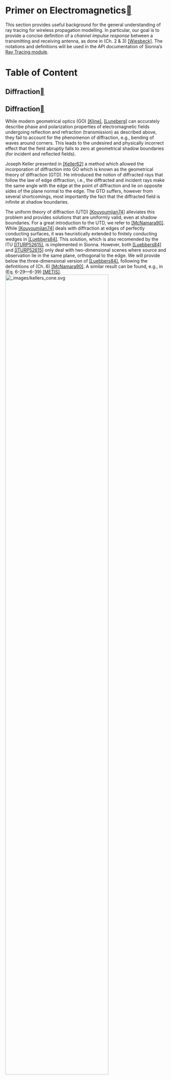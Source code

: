 # Primer on Electromagnetics<a class="headerlink" href="https://nvlabs.github.io/sionna/em_primer.html#primer-on-electromagnetics" title="Permalink to this headline"></a>
    
This section provides useful background for the general understanding of ray tracing for wireless propagation modelling. In particular, our goal is to provide a concise definition of a <cite>channel impulse response</cite> between a transmitting and receiving antenna, as done in (Ch. 2 & 3) <a class="reference internal" href="https://nvlabs.github.io/sionna/em_primer.html#wiesbeck" id="id1">[Wiesbeck]</a>. The notations and definitions will be used in the API documentation of Sionna’s <a class="reference internal" href="api/rt.html">Ray Tracing module</a>.

# Table of Content
## Diffraction<a class="headerlink" href="https://nvlabs.github.io/sionna/em_primer.html#diffraction" title="Permalink to this headline"></a>
  
  

## Diffraction<a class="headerlink" href="https://nvlabs.github.io/sionna/em_primer.html#diffraction" title="Permalink to this headline"></a>
    
While modern geometrical optics (GO) <a class="reference internal" href="https://nvlabs.github.io/sionna/em_primer.html#kline" id="id9">[Kline]</a>, <a class="reference internal" href="https://nvlabs.github.io/sionna/em_primer.html#luneberg" id="id10">[Luneberg]</a> can accurately describe phase and polarization properties of electromagnetic fields undergoing reflection and refraction (transmission) as described above, they fail to account for the phenomenon of diffraction, e.g., bending of waves around corners. This leads to the undesired and physically incorrect effect that the field abruptly falls to zero at geometrical shadow boundaries (for incident and reflected fields).
    
Joseph Keller presented in <a class="reference internal" href="https://nvlabs.github.io/sionna/em_primer.html#keller62" id="id11">[Keller62]</a> a method which allowed the incorporation of diffraction into GO which is known as the geometrical theory of diffraction (GTD). He introduced the notion of diffracted rays that follow the law of edge diffraction, i.e., the diffracted and incident rays make the same angle with the edge at the point of diffraction and lie on opposite sides of the plane normal to the edge. The GTD suffers, however from several shortcomings, most importantly the fact that the diffracted field is infinite at shadow boundaries.
    
The uniform theory of diffraction (UTD) <a class="reference internal" href="https://nvlabs.github.io/sionna/em_primer.html#kouyoumjian74" id="id12">[Kouyoumjian74]</a> alleviates this problem and provides solutions that are uniformly valid, even at shadow boundaries. For a great introduction to the UTD, we refer to <a class="reference internal" href="https://nvlabs.github.io/sionna/em_primer.html#mcnamara90" id="id13">[McNamara90]</a>. While <a class="reference internal" href="https://nvlabs.github.io/sionna/em_primer.html#kouyoumjian74" id="id14">[Kouyoumjian74]</a> deals with diffraction at edges of perfectly conducting surfaces, it was heuristically extended to finitely conducting wedges in <a class="reference internal" href="https://nvlabs.github.io/sionna/em_primer.html#luebbers84" id="id15">[Luebbers84]</a>. This solution, which is also recomended by the ITU <a class="reference internal" href="https://nvlabs.github.io/sionna/em_primer.html#iturp52615" id="id16">[ITURP52615]</a>, is implemented in Sionna. However, both <a class="reference internal" href="https://nvlabs.github.io/sionna/em_primer.html#luebbers84" id="id17">[Luebbers84]</a> and <a class="reference internal" href="https://nvlabs.github.io/sionna/em_primer.html#iturp52615" id="id18">[ITURP52615]</a> only deal with two-dimensional scenes where source and observation lie in the same plane, orthogonal to the edge. We will provide below the three-dimensional version of <a class="reference internal" href="https://nvlabs.github.io/sionna/em_primer.html#luebbers84" id="id19">[Luebbers84]</a>, following the defintitions of (Ch. 6) <a class="reference internal" href="https://nvlabs.github.io/sionna/em_primer.html#mcnamara90" id="id20">[McNamara90]</a>. A similar result can be found, e.g., in (Eq. 6-29—6-39) <a class="reference internal" href="https://nvlabs.github.io/sionna/em_primer.html#metis" id="id21">[METIS]</a>.
<a class="reference internal image-reference" href="_images/kellers_cone.svg"><img alt="_images/kellers_cone.svg" src="_images/kellers_cone.svg" width="80%" /></a>
<p class="caption">Fig. 2 Incident and diffracted rays for an infinitely long wedge in an edge-fixed coordinate system.<a class="headerlink" href="https://nvlabs.github.io/sionna/em_primer.html#id30" title="Permalink to this image"></a>
    
We consider an infinitely long wedge with unit norm edge vector $\hat{\mathbf{e}}$, as shown in <a class="reference internal" href="https://nvlabs.github.io/sionna/em_primer.html#fig-kellers-cone">Fig. 2</a>. An incident ray of a spherical wave with field phasor $\mathbf{E}_i(S')$ at point $S'$ propagates in the direction $\hat{\mathbf{s}}'$ and is diffracted at point $Q_d$ on the edge. The diffracted ray of interest (there are infinitely many on Keller’s cone) propagates
in the direction $\hat{\mathbf{s}}$ towards the point of observation $S$. We denote by $s'=\lVert S'-Q_d \rVert$ and $s=\lVert Q_d - S\rVert$ the lengths of the incident and diffracted path segments, respectively. By the law of edge diffraction, the angles $\beta_0'$ and $\beta_0$ between the edge and the incident and diffracted rays, respectively, satisfy:

$$
\begin{equation}
    \cos(\beta_0') = |\hat{\mathbf{s}}'^\textsf{T}\hat{\mathbf{e}}| = |\hat{\mathbf{s}}^\textsf{T}\hat{\mathbf{e}}| = \cos(\beta_0).
\end{equation}
$$
    
To be able to express the diffraction coefficients as a 2x2 matrix—similar to what is done for reflection and refraction—the incident field must be resolved into two components $E_{i,\phi'}$ and $E_{i,\beta_0'}$, the former orthogonal and the latter parallel to the edge-fixed plane of incidence, i.e., the plane containing $\hat{\mathbf{e}}$ and $\hat{\mathbf{s}}'$. The diffracted field is then represented by two components $E_{d,\phi}$ and $E_{d,\beta_0}$ that are respectively orthogonal and parallel to the edge-fixed plane of diffraction, i.e., the plane containing $\hat{\mathbf{e}}$ and $\hat{\mathbf{s}}$.
The corresponding component unit vectors are defined as

$$
\begin{split}\begin{align}
    \hat{\boldsymbol{\phi}}' &= \frac{\hat{\mathbf{s}}' \times \hat{\mathbf{e}}}{\lVert \hat{\mathbf{s}}' \times \hat{\mathbf{e}} \rVert }\\
    \hat{\boldsymbol{\beta}}_0' &=  \hat{\boldsymbol{\phi}}' \times \hat{\mathbf{s}}' \\
    \hat{\boldsymbol{\phi}} &= -\frac{\hat{\mathbf{s}} \times \hat{\mathbf{e}}}{\lVert \hat{\mathbf{s}} \times \hat{\mathbf{e}} \rVert }\\
    \hat{\boldsymbol{\beta}}_0 &=  \hat{\boldsymbol{\phi}} \times \hat{\mathbf{s}}.
\end{align}\end{split}
$$
    
<a class="reference internal" href="https://nvlabs.github.io/sionna/em_primer.html#fig-diffraction">Fig. 3</a> below shows the top view on the wedge that we need for some additional definitions.
<a class="reference internal image-reference" href="_images/diffraction.svg"><img alt="_images/diffraction.svg" src="_images/diffraction.svg" width="80%" /></a>
<p class="caption">Fig. 3 Top view on the wedge with edge vector pointing upwards.<a class="headerlink" href="https://nvlabs.github.io/sionna/em_primer.html#id31" title="Permalink to this image"></a>
    
The wedge has two faces called <em>0-face</em> and <em>n-face</em>, respectively, with surface normal vectors $\hat{\mathbf{n}}_0$ and $\hat{\mathbf{n}}_n$. The exterior wedge angle is $n\pi$, with $1\le n \le 2$. Note that the surfaces are chosen such that $\hat{\mathbf{e}} = \hat{\mathbf{n}}_0 \times \hat{\mathbf{n}}_n$. For $n=2$, the wedge reduces to a screen and the choice of the <em>0-face</em> and <em>n-face</em> is arbitrary as they point in opposite directions.
    
The incident and diffracted rays have angles $\phi'$ and $\phi$ measured with respect to the <em>0-face</em> in the plane perpendicular to the edge.
They can be computed as follows:

$$
\begin{split}\begin{align}
    \phi' & = \pi - \left[\pi - \cos^{-1}\left( -\hat{\mathbf{s}}_t'^\textsf{T} \hat{\mathbf{t}}_0\right) \right] \mathop{\text{sgn}}\left(-\hat{\mathbf{s}}_t'^\textsf{T} \hat{\mathbf{n}}_0\right)\\
    \phi & = \pi - \left[\pi - \cos^{-1}\left( \hat{\mathbf{s}}_t^\textsf{T} \hat{\mathbf{t}}_0\right) \right] \mathop{\text{sgn}}\left(\hat{\mathbf{s}}_t^\textsf{T} \hat{\mathbf{n}}_0\right)
\end{align}\end{split}
$$
    
where

$$
\begin{split}\begin{align}
    \hat{\mathbf{t}}_0 &= \hat{\mathbf{n}}_0 \times \hat{\mathbf{e}}\\
    \hat{\mathbf{s}}_t' &= \frac{ \hat{\mathbf{s}}' - \left( \hat{\mathbf{s}}'^\textsf{T}\hat{\mathbf{e}} \right)\hat{\mathbf{e}} }{\lVert \hat{\mathbf{s}}' - \left( \hat{\mathbf{s}}'^\textsf{T}\hat{\mathbf{e}} \right)\hat{\mathbf{e}}  \rVert}\\
    \hat{\mathbf{s}}_t  &= \frac{ \hat{\mathbf{s}} - \left( \hat{\mathbf{s}}^\textsf{T}\hat{\mathbf{e}} \right)\hat{\mathbf{e}} }{\lVert \hat{\mathbf{s}} - \left( \hat{\mathbf{s}}^\textsf{T}\hat{\mathbf{e}} \right)\hat{\mathbf{e}}  \rVert}
\end{align}\end{split}
$$
    
are the unit vector tangential to the <em>0-face</em>, as well as the unit vectors pointing in the directions of $\hat{\mathbf{s}}'$ and $\hat{\mathbf{s}}$, projected on the plane perpendicular to the edge, respectively. The function $\mathop{\text{sgn}}(x)$ is defined in this context as

$$
\begin{split}\mathop{\text{sgn}}(x) = \begin{cases}
                         1  &, x \ge 0\\
                         -1 &, x< 0.
                         \end{cases}\end{split}
$$
    
With these definitions, the diffracted field at point $S$ can be computed from the incoming field at point $S'$ as follows:

$$
\begin{split}\begin{align}
    \begin{bmatrix}
        E_{d,\phi} \\
        E_{d,\beta_0}
    \end{bmatrix} (S) = - \left( \left(D_1 + D_2\right)\mathbf{I} - D_3 \mathbf{R}_n - D_4\mathbf{R}_0 \right)\begin{bmatrix}
        E_{i,\phi'} \\
        E_{i,\beta_0'}
    \end{bmatrix}(S') \sqrt{\frac{1}{s's(s'+s)}} e^{-jk(s'+s)}
\end{align}\end{split}
$$
    
where $k=2\pi/\lambda$ is the wave number and the matrices $\mathbf{R}_\nu,\, \nu \in [0,n]$, are given as

$$
\begin{split}\begin{align}
    \mathbf{R}_\nu = \mathbf{W}\left(\hat{\boldsymbol{\phi}}, \hat{\boldsymbol{\beta}}_0, \hat{\mathbf{e}}_{r, \perp, \nu}, \hat{\mathbf{e}}_{r, \parallel, \nu}  \right)
                    \begin{bmatrix}
                        r_{\perp}(\theta_{r,\nu}, \eta_{\nu}) & 0\\
                        0 & r_{\parallel}(\theta_{r,\nu}, \eta_{nu})
                    \end{bmatrix}
                     \mathbf{W}\left( \hat{\mathbf{e}}_{i, \perp, \nu}, \hat{\mathbf{e}}_{i, \parallel, \nu}, \hat{\boldsymbol{\phi}}', \hat{\boldsymbol{\beta}}_0' \right)
\end{align}\end{split}
$$
    
with $\mathbf{W}(\cdot)$ as defined in <a class="reference internal" href="https://nvlabs.github.io/sionna/em_primer.html#equation-w">(30)</a>, where $r_{\perp}(\theta_{r,\nu}, \eta_{\nu})$ and $r_{\parallel}(\theta_{r,\nu}, \eta_{\nu})$ are the Fresnel reflection coefficents from <a class="reference internal" href="https://nvlabs.github.io/sionna/em_primer.html#equation-fresnel-vac">(34)</a>, evaluated for the complex relative permittivities $\eta_{\nu}$ and angles $\theta_{r_,\nu}$ with cosines

$$
\begin{split}\begin{align}
    \cos\left(\theta_{r,0}\right) &= \left|\sin(\phi') \right|\\
    \cos\left(\theta_{r,n}\right) &= \left|\sin(n\pi -\phi) \right|.
\end{align}\end{split}
$$
    
and where

$$
\begin{split}\begin{align}
    \hat{\mathbf{e}}_{i,\perp,\nu} &= \frac{ \hat{\mathbf{s}}' \times \hat{\mathbf{n}}_{\nu} }{\lVert \hat{\mathbf{s}}' \times \hat{\mathbf{n}}_{\nu} \rVert}\\
    \hat{\mathbf{e}}_{i,\parallel,\nu} &=  \hat{\mathbf{e}}_{i,\perp,\nu} \times \hat{\mathbf{s}}'\\
    \hat{\mathbf{e}}_{r,\perp,\nu} &=  \hat{\mathbf{e}}_{i,\perp,\nu}\\
    \hat{\mathbf{e}}_{r,\parallel,\nu} &=  \hat{\mathbf{e}}_{i,\perp,\nu} \times \hat{\mathbf{s}}
\end{align}\end{split}
$$
    
as already defined in <a class="reference internal" href="https://nvlabs.github.io/sionna/em_primer.html#equation-fresnel-in-vectors">(29)</a> and <a class="reference internal" href="https://nvlabs.github.io/sionna/em_primer.html#equation-fresnel-out-vectors">(31)</a>, but made explicit here for the case of diffraction. The matrices $\mathbf{R}_\nu$ simply describe the reflected field from both surfaces in the basis used for the description of the diffraction process. Note that the absolute value is used in <a class="reference internal" href="https://nvlabs.github.io/sionna/em_primer.html#equation-diffraction-cos">(36)</a> to account for virtual reflections from shadowed surfaces, see the discussion in (p.185) <a class="reference internal" href="https://nvlabs.github.io/sionna/em_primer.html#mcnamara90" id="id22">[McNamara90]</a>.
The diffraction coefficients $D_1,\dots,D_4$ are computed as

$$
\begin{split}\begin{align}
    D_1 &= \frac{-e^{-\frac{j\pi}{4}}}{2n\sqrt{2\pi k} \sin(\beta_0)} \mathop{\text{cot}}\left( \frac{\pi+(\phi-\phi')}{2n}\right) F\left( k L a^+(\phi-\phi')\right)\\
    D_2 &= \frac{-e^{-\frac{j\pi}{4}}}{2n\sqrt{2\pi k} \sin(\beta_0)} \mathop{\text{cot}}\left( \frac{\pi-(\phi-\phi')}{2n}\right) F\left( k L a^-(\phi-\phi')\right)\\
    D_3 &= \frac{-e^{-\frac{j\pi}{4}}}{2n\sqrt{2\pi k} \sin(\beta_0)} \mathop{\text{cot}}\left( \frac{\pi+(\phi+\phi')}{2n}\right) F\left( k L a^+(\phi+\phi')\right)\\
    D_4 &= \frac{-e^{-\frac{j\pi}{4}}}{2n\sqrt{2\pi k} \sin(\beta_0)} \mathop{\text{cot}}\left( \frac{\pi-(\phi+\phi')}{2n}\right) F\left( k L a^-(\phi+\phi')\right)
\end{align}\end{split}
$$
    
where

$$
\begin{split}\begin{align}
    L &= \frac{ss'}{s+s'}\sin^2(\beta_0)\\
    a^{\pm}(\beta) &= 2\cos^2\left(\frac{2n\pi N^{\pm}-\beta}{2}\right)\\
    N^{\pm} &= \mathop{\text{round}}\left(\frac{\beta\pm\pi}{2n\pi}\right)\\
    F(x) &= 2j\sqrt{x}e^{jx}\int_{\sqrt{x}}^\infty e^{-jt^2}dt
\end{align}\end{split}
$$
    
and $\mathop{\text{round}}()$ is the function that rounds to the closest integer. The function $F(x)$ can be expressed with the help of the standard Fresnel integrals <a class="reference internal" href="https://nvlabs.github.io/sionna/em_primer.html#fresnel" id="id23">[Fresnel]</a>

$$
\begin{split}\begin{align}
    S(x) &= \int_0^x \sin\left( \pi t^2/2 \right)dt \\
    C(x) &= \int_0^x \cos\left( \pi t^2/2 \right)dt
\end{align}\end{split}
$$
    
as

$$
\begin{align}
    F(x) = \sqrt{\frac{\pi x}{2}} e^{jx} \left[1+j-2\left( S\left(\sqrt{2x/\pi}\right) +jC\left(\sqrt{2x/\pi}\right) \right) \right].
\end{align}
$$

